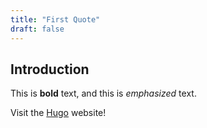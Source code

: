 ```yaml
---
title: "First Quote"
draft: false
---
```

## Introduction

This is **bold** text, and this is *emphasized* text.

Visit the [Hugo](https://gohugo.io) website!